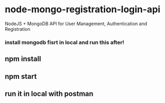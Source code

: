 # node-mongo-registration-login-api

NodeJS + MongoDB API for User Management, Authentication and Registration

### install mongodb fisrt in local and run this after!

## npm install

## npm start

## run it in local with postman
